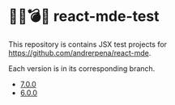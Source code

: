 👩‍🔬💣💥 react-mde-test
===

This repository is contains JSX test projects for https://github.com/andrerpena/react-mde.

Each version is in its corresponding branch.

- [7.0.0](https://github.com/andrerpena/react-mde-test/tree/7.0.0)
- [6.0.0](https://github.com/andrerpena/react-mde-test/tree/6.0.0)